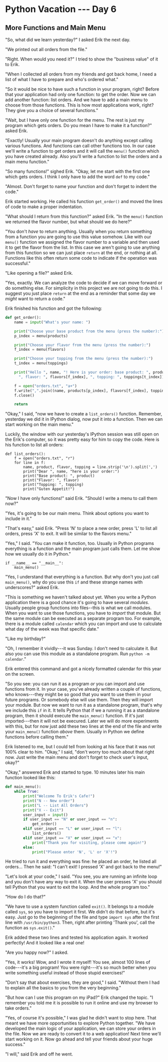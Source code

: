 # Python Vacation --- Day 6

## More Functions and Main Menu

"So, what did we learn yesterday?" I asked Erik the next day.

"We printed out all orders from the file."

"Right. When would you need it?" I tried to show the "business value" of it to Erik.

"When I collected all orders from my friends and got back home, I need a list of what I have to prepare and who's ordered what."

"So it would be nice to have such a function in your program, right? Before that your application had only one function: to get the order. Now we can add another function: list orders. And we have to add a main menu to choose from those functions. This is how most applications work, right? They give you a choice of several functions."

"Wait, but I have only one function for the menu. The rest is just my program which gets orders. Do you mean I have to make it a function?" asked Erik.

"Exactly! Usually your main program doesn't do anything except calling various functions. And functions can call other functions too. In our case we'll write a function to get orders and it will call the `menu()` function which you have created already. Also you'll write a function to list the orders and a main menu function."

"So many functions!" sighed Erik. "Okay, let me start with the first one which gets orders. I think I only have to add the word `def` to my code."

"Almost. Don't forget to name your function and don't forget to indent the code."

Erik started working. He called his function `get_order()` and moved the lines of code to make a proper indentation.

"What should I return from this function?" asked Erik. "In the `menu()` function we returned the flavor number, but what should we do here?"

"You don't _have_ to return anything. Usually when you return something from a function you are going to use this value somehow. Like with our `menu()` function we assigned the flavor number to a variable and then used it to get the flavor from the list. In this case we aren't going to use anything from this function so we can just place `return` at the end, or nothing at all. Functions like this often return some code to indicate if the operation was successful."

"Like opening a file?" asked Erik.

"Yes, exactly. We can analyze the code to decide if we can move forward or do something else. For simplicity in this project we are not going to do this. I suggest you just place `return` at the end as a reminder that some day we _might_ want to return a code."

Erik finished his function and got the following:

```python
def get_order():
    name = input("What's your name: ")

    print("Choose your base product from the menu (press the number):")
    p_index = menu(products)

    print("Choose your flavor from the menu (press the number):")
    f_index = menu(flavors)

    print("Choose your topping from the menu (press the number):")
    t_index = menu(toppings)

    print("Hello ", name, "! Here is your order: base product: ", products[p_index], 
      ", flavor: ", flavors[f_index], ", topping: ", toppings[t_index])

    f = open("orders.txt", "a+")
    f.write(",".join((name, products[p_index], flavors[f_index], toppings[t_index]))+"\n")
    f.close()

    return
```

"Okay," I said, "now we have to create a `list_orders()` function. Remember, yesterday we did it in IPython dialog, now put it into a function. Then we can start working on the main menu."

Luckily, the window with our yesterday's IPython session was still open on the Erik's computer, so it was pretty easy for him to copy the code. Here is his function to list all orders:

```
def list_orders():
    f = open("orders.txt", "r")
    for line in f:
        name, product, flavor, topping = line.strip('\n').split(',')
        print("Dear ", name, "here is your order:")
        print("Base product: ", product)
        print("Flavor: ", flavor)
        print("Topping: ", topping)
        print("Guten Appetit!")
``` 

"Now I have only functions!" said Erik. "Should I write a menu to call them now?"

"Yes, it's going to be our main menu. Think about options you want to include in it."

"That's easy," said Erik. "Press 'N' to place a new order, press 'L' to list all orders, press 'X' to exit. It will be similar to the flavors menu."

"Yes," I said. "You can make it function, too. Usually in Python programs everything is a function and the main program just calls them. Let me show how we usually do it in Python."

```
if __name__ == "__main__":
    main_menu()
``` 

"Yes, I  understand that everything is a function. But why don't you just call `main_menu()`, why do you use this `if` and these strange names with underscores?" asked Erik.

"This is something we haven't talked about yet. When you write a Python application there is a good chance it's going to have several _modules_. Usually people group functions into files--this is what we call modules. When you want to use those functions, you have to _import_ that module. But the same module can be executed as a separate program too. For example, there is a module called `calendar` which you can import and use to calculate what day of the week was that specific date."

"Like my birthday?"

"Oh, I remember it vividly---it was Sunday. I don't need to calculate it. But also you can use this module as a standalone program. Run `python -m calendar`."

Erik entered this command and got a nicely formatted calendar for this year on the screen.

"So you see: you can run it as a program _or_ you can import and use functions from it. In your case, you've already written a couple of functions, who knows---they might be so good that you want to use them in your future programs. Or somebody else will use them. Then they will import your module. But now we want to run it as a standalone program, that's why we include this `if` in it. It tells Python that if we a running it as a standalone program, then it should execute the `main_menu()` function. If it's just imported---then it will not be execured. Later we will do more experiments with this, but for now just add these two lines at the end of the file and write your `main_menu()` function _above_ them. Usually in Python we define functions before calling them."

Erik listened to me, but I could tell from looking at his face that it was not 100% clear to him. "Okay," I said, "don't worry too much about that right now. Just write the main menu and don't forget to check user's input, okay?"

"Okay," answered Erik and started to type. 10 minutes later his main function looked like this:

```python
def main_menu():
    while True:
        print("Welcome To Erik's Cafe!")
        print("N -- New order")
        print("L -- List All Orders")
        print("X -- Exit")
        user_input = input()
        if user_input == "N" or user_input == "n":
            get_order()
        elif user_input == "L" or user_input == "l":
            list_orders()
        elif user_input == "X" or user_input == "x":
            print("Thank you for visiting, please come again!")
        else:
            print("Please enter 'N', 'L' or 'X'!")
```

He tried to run it and everything was fine: he placed an order, he listed all orders... Then he said: "I can't exit! I pressed 'X' and got back to the menu!"

"Let's look at your code," I said. "You see, you are running an infinite loop and you don't have any way to exit it. When the user presses 'X' you should tell Python that you want to exit the loop. And the whole program too."

"How do I do that?"

"We have to use a system function called `exit()`. It belongs to a module called `sys`, so you have to import it first. We didn't do that before, but it's easy. Just go to the beginning of the file and type `import sys` after the first line with `/usr/bin/python3`. Then, right after printing 'Thank you', call the function as `sys.exit()`."

Erik added these two lines and tested his application again. It worked perfectly! And it looked like a real one!

"Are you happy now?" I asked.

"Yes, it works! Wow, and I wrote it myself! You see, almost 100 lines of code---it's a big program! You were right---it's so much better when you write something useful instead of those stupid exercises!"

"Don't say that about exercises, they are good," I said. "Without them I had to explain all the basics to you from the very beginning."

"But how can I use this program on my iPad?" Erik changed the topic. "I remember you told me it is possible to run it online and use my browser to take orders."

"Yes, of course it's possible," I was glad he didn't want to stop here. That meant we have more opportunities to explore Python together. "We have developed the main logic of your application, we can store your orders in the file. Now we are ready to convert it to a web application! Next time we'll start working on it. Now go ahead and tell your friends about your huge success."

"I will," said Erik and off he went.

